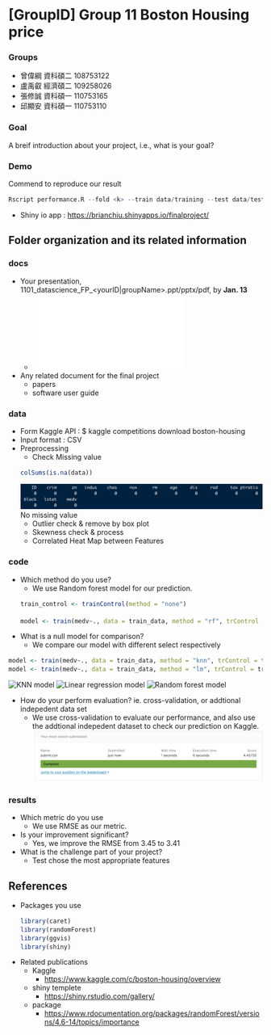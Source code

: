 # [GroupID] Group 11 Boston Housing price

### Groups
* 曾偉綱	資科碩二	108753122
* 盧禹叡	經濟碩二	109258026
* 張修誠	資科碩一	110753165
* 邱顯安	資科碩一	110753110



### Goal
A breif introduction about your project, i.e., what is your goal?

### Demo 
Commend to reproduce our result

```R
Rscript performance.R --fold <k> --train data/training --test data/test --report results/performance.csv --predict result/predict.csv
```
* Shiny io app : https://brianchiu.shinyapps.io/finalproject/

## Folder organization and its related information

### docs
* Your presentation, 1101_datascience_FP_<yourID|groupName>.ppt/pptx/pdf, by **Jan. 13**
  * ![Final project PTT](DS_final_project_group11.pdf)
* Any related document for the final project
  * papers
  * software user guide

### data

* Form Kaggle API : $ kaggle competitions download boston-housing
* Input format : CSV
* Preprocessing
  * Check Missing value
  ```R
  colSums(is.na(data))
  ```
  ![Missing Value](Missing_value_checking.png)
    No missing value
  * Outlier check & remove by box plot
  * Skewness check & process
  * Correlated Heat Map between Features 
  

### code

* Which method do you use?
  * We use Random forest model for our prediction.
  ```R
  train_control <- trainControl(method = "none")

  model <- train(medv~., data = train_data, method = "rf", trControl = train_control)
  ```
* What is a null model for comparison?
  * We compare our model with different select respectively
 ```R
 model <- train(medv~., data = train_data, method = "knn", trControl = train_control)
 model <- train(medv~., data = train_data, method = "lm", trControl = train_control)
 ```
 ![KNN model](KNN_model.png)
 ![Linear regression model](Linear_Regression_model.png)
 ![Random forest model](Random_forest_model.png)
 
* How do your perform evaluation? ie. cross-validation, or addtional indepedent data set
  * We use cross-validation to evaluate our performance, and also use the addtional indepedent dataset to check our prediction on Kaggle.
  ![Kaggle submission](Kaggle.png)
  
  
  
### results

* Which metric do you use 
  * We use RMSE as our metric.
* Is your improvement significant?
  * Yes, we improve the RMSE from 3.45 to 3.41
* What is the challenge part of your project?
  * Test chose the most appropriate features

## References
* Packages you use
  ```R
  library(caret)
  library(randomForest)
  library(ggvis)
  library(shiny)
  ```
* Related publications
    * Kaggle
        * https://www.kaggle.com/c/boston-housing/overview
    * shiny templete 
        * https://shiny.rstudio.com/gallery/
    * package
        * https://www.rdocumentation.org/packages/randomForest/versions/4.6-14/topics/importance
  
